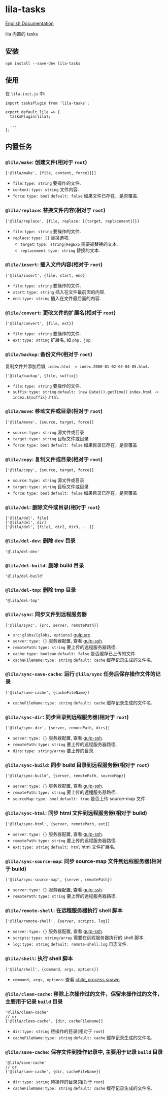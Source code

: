 # lila-tasks

[English Documentation](./README.en.md)

lila 内置的 tasks

## 安装

```
npm install --save-dev lila-tasks
```

## 使用

在 `lila.init.js` 中:

```
import tasksPlugin from 'lila-tasks';

export default lila => {
  tasksPlugin(lila);

  ...
};
```

## 内置任务

### `@lila/make`: 创建文件(相对于 `root`)

```
['@lila/make', {file, content, force}]}]
```

- `file`: `type: string` 要操作的文件.
- `content`: `type: string` 文件内容.
- `force`: `type: bool` `default: false` 如果文件已存在，是否覆盖.

### `@lila/replace`: 替换文件内容(相对于 `root`)

```
['@lila/replace', {file, replace: [{target, replacement}]}]
```

- `file`: `type: string` 要操作的文件.
- `replace`: `type: []` 替换选项.
  - `target`: `type: string|RegExp` 需要被替换的文本.
  - `replacement`: `type: string` 替换的文本.

### `@lila/insert`: 插入文件内容(相对于 `root`)

```
['@lila/insert', {file, start, end}]
```

- `file`: `type: string` 要操作的文件.
- `start`: `type: string` 插入在文件最前面的内容.
- `end`: `type: string` 插入在文件最后面的内容.

### `@lila/convert`: 更改文件的扩展名(相对于 `root`)

```
['@lila/convert', {file, ext}]
```

- `file`: `type: string` 要操作的文件.
- `ext`: `type: string` 扩展名, 如 `php, jsp`.

### `@lila/backup`: 备份文件(相对于 `root`)

复制文件并添加后缀, `index.html -> index.2000-01-02-03-04-05.html`.

```
['@lila/backup', {file, suffix}]
```

- `file`: `type: string` 要操作的文件.
- `suffix`: `type: string` `default: (new Date()).getTime()` `index.html -> index.${suffix}.html`.

### `@lila/move`: 移动文件或目录(相对于 `root`)

```
['@lila/move', {source, target, force}]
```

- `source`: `type: string` 源文件或目录
- `target`: `type: string` 目标文件或目录
- `force`: `type: bool` `default: false` 如果目录已存在，是否覆盖

### `@lila/copy`: 复制文件或目录(相对于 `root`)

```
['@lila/copy', {source, target, force}]
```

- `source`: `type: string` 源文件或目录
- `target`: `type: string` 目标文件或目录
- `force`: `type: bool` `default: false` 如果目录已存在，是否覆盖

### `@lila/del`: 删除文件或目录(相对于 `root`)

```
['@lila/del', file]
['@lila/del', dir]
['@lila/del', [file1, dir2, dir3, ...]]
```

### `@lila/del-dev`: 删除 dev 目录

```
'@lila/del-dev'
```

### `@lila/del-build`: 删除 build 目录

```
'@lila/del-build'
```

### `@lila/del-tmp`: 删除 tmp 目录

```
'@lila/del-tmp'
```

### `@lila/sync`: 同步文件到远程服务器

```
['@lila/sync', {src, server, remotePath}]
```

- `src`: `globs/[globs, options]` [gulp.src](https://gulpjs.com/docs/en/api/src)
- `server`: `type: {}` 服务器配置, 查看 [gulp-ssh](https://github.com/teambition/gulp-ssh).
- `remotePath`: `type: string` 要上传的远程服务器路径.
- `cache`: `type: boolean` `default: false` 是否缓存已上传的文件.
- `cacheFileName`: `type: string` `default: cache` 缓存记录生成的文件名.

### `@lila/sync-save-cache`: 运行 `@lila/sync` 任务后保存操作文件的记录

```
['@lila/save-cache', {cacheFileName}]
```

- `cacheFileName`: `type: string` `default: cache` 缓存记录生成的文件名.

### `@lila/sync-dir`: 同步目录到远程服务器(相对于 `root`)

```
['@lila/sync-dir', {server, remotePath, dirs}]
```

- `server`: `type: {}` 服务器配置, 查看 [gulp-ssh](https://github.com/teambition/gulp-ssh).
- `remotePath`: `type: string` 要上传的远程服务器路径.
- `dirs`: `type: string/array` 要上传的目录.

### `@lila/sync-build`: 同步 build 目录到远程服务器(相对于 `root`)

```
['@lila/sync-build', {server, remotePath, sourceMap}]
```

- `server`: `type: {}` 服务器配置, 查看 [gulp-ssh](https://github.com/teambition/gulp-ssh).
- `remotePath`: `type: string` 要上传的远程服务器路径.
- `sourceMap`: `type: bool` `default: true` 是否上传 source-map 文件.

### `@lila/sync-html`: 同步 html 文件到远程服务器(相对于 build)

```
['@lila/sync-html', {server, remotePath, ext}]
```

- `server`: `type: {}` 服务器配置, 查看 [gulp-ssh](https://github.com/teambition/gulp-ssh).
- `remotePath`: `type: string` 要上传的远程服务器路径.
- `ext`: `type: string` `default: html` html 文件扩展名.

### `@lila/sync-source-map`: 同步 source-map 文件到远程服务器(相对于 build)

```
['@lila/sync-source-map', {server, remotePath}]
```

- `server`: `type: {}` 服务器配置, 查看 [gulp-ssh](https://github.com/teambition/gulp-ssh).
- `remotePath`: `type: string` 要上传的远程服务器路径.

### `@lila/remote-shell`: 在远程服务器执行 shell 脚本

```
['@lila/remote-shell', {server, scripts, log}]
```

- `server`: `type: {}` 服务器配置, 查看 [gulp-ssh](https://github.com/teambition/gulp-ssh).
- `scripts`: `type: string/array` 需要在远程服务器执行的 shell 脚本.
- `log`: `type: string` `default: remote-shell.log` 日志文件.

### `@lila/shell`: 执行 shell 脚本

```
['@lila/shell', {command, args, options}]
```

- `command, args, options`: 查看 [child_process spawn](https://nodejs.org/dist/latest-v10.x/docs/api/child_process.html#child_process_child_process_spawn_command_args_options)

### `@lila/clean-cache`: 移除上次操作过的文件，保留未操作过的文件，主要用于记录 `build` 目录

```
'@lila/clean-cache'
// or
['@lila/clean-cache', {dir, cacheFileName}]
```

- `dir`: `type: string` 待操作的目录(相对于 `root`)
- `cacheFileName`: `type: string` `default: cache` 缓存记录生成的文件名.

### `@lila/save-cache`: 保存文件到操作记录中, 主要用于记录 `build` 目录

```
'@lila/save-cache'
// or
['@lila/save-cache', {dir, cacheFileName}]
```

- `dir`: `type: string` 待操作的目录(相对于 `root`)
- `cacheFileName`: `type: string` `default: cache` 缓存记录生成的文件名.
